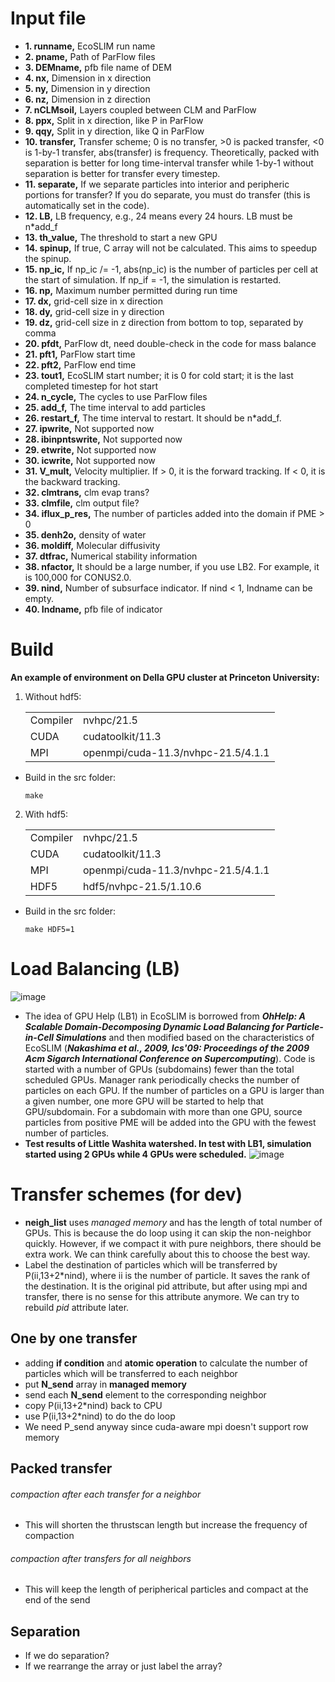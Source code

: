 # Input file 
* **1. runname,** EcoSLIM run name
* **2. pname,** Path of ParFlow files
* **3. DEMname,** pfb file name of DEM
* **4. nx,** Dimension in x direction
* **5. ny,** Dimension in y direction
* **6. nz,** Dimension in z direction
* **7. nCLMsoil,** Layers coupled between CLM and ParFlow
* **8. ppx,** Split in x direction, like P in ParFlow
* **9. qqy,** Split in y direction, like Q in ParFlow
* **10. transfer,** Transfer scheme; 0 is no transfer, >0 is packed transfer, <0 is 1-by-1 transfer, abs(transfer) is frequency. Theoretically, packed with separation is better for long time-interval transfer while 1-by-1 without separation is better for transfer every timestep.
* **11. separate,** If we separate particles into interior and peripheric portions for transfer? If you do separate, you must do transfer (this is automatically set in the code).
* **12. LB,** LB frequency, e.g., 24 means every 24 hours. LB must be n\*add_f
* **13. th_value,** The threshold to start a new GPU
* **14. spinup,** If true, C array will not be calculated. This aims to speedup the spinup.
* **15. np_ic,** If np_ic /= -1, abs(np_ic) is the number of particles per cell at the start of simulation. If np_if = -1, the simulation is restarted. 
* **16. np,** Maximum number permitted during run time 
* **17. dx,** grid-cell size in x direction
* **18. dy,** grid-cell size in y direction
* **19. dz,** grid-cell size in z direction from bottom to top, separated by comma
* **20. pfdt,** ParFlow dt, need double-check in the code for mass balance
* **21. pft1,** ParFlow start time
* **22. pft2,** ParFlow end time
* **23. tout1,** EcoSLIM start number; it is 0 for cold start; it is the last completed timestep for hot start
* **24. n_cycle,** The cycles to use ParFlow files
* **25. add_f,** The time interval to add particles
* **26. restart_f,** The time interval to restart. It should be n\*add_f. 
* **27. ipwrite,** Not supported now
* **28. ibinpntswrite,** Not supported now
* **29. etwrite,** Not supported now
* **30. icwrite,** Not supported now
* **31. V_mult,** Velocity multiplier. If > 0, it is the forward tracking. If < 0, it is the backward tracking.
* **32. clmtrans,** clm evap trans?
* **33. clmfile,** clm output file?
* **34. iflux_p_res,** The number of particles added into the domain if PME > 0
* **35. denh2o,** density of water
* **36. moldiff,** Molecular diffusivity
* **37. dtfrac,** Numerical stability information
* **38. nfactor,** It should be a large number, if you use LB2. For example, it is 100,000 for CONUS2.0.
* **39. nind,** Number of subsurface indicator. If nind < 1, Indname can be empty.
* **40. Indname,** pfb file of indicator
# Build 
**An example of environment on Della GPU cluster at Princeton University:**  
1. Without hdf5:  
    <table>  
      <tr>
        <td>Compiler</td>
        <td>nvhpc/21.5</td>
      </tr> 
      <tr>
        <td>CUDA</td>
        <td>cudatoolkit/11.3</td>
      </tr> 
      <tr>
        <td>MPI</td>
        <td>openmpi/cuda-11.3/nvhpc-21.5/4.1.1</td>  
      </tr>  
    </table>  

* Build in the src folder:  
  ```
  make
  ```
2. With hdf5:  
    <table>  
      <tr>  
        <td>Compiler</td>
        <td>nvhpc/21.5</td>
      </tr>
      <tr>
        <td>CUDA</td>
        <td>cudatoolkit/11.3</td>
      </tr>
      <tr>
        <td>MPI</td>
        <td>openmpi/cuda-11.3/nvhpc-21.5/4.1.1</td>
      </tr>
      <tr>
        <td>HDF5</td>
        <td>hdf5/nvhpc-21.5/1.10.6</td>
      </tr>  
    </table>   

* Build in the src folder:  
  ```
  make HDF5=1 
  ```
# Load Balancing (LB)
![image](https://github.com/aureliayang/EcoSLIM_CONUS/blob/main/imgs/3LB.png)
* The idea of GPU Help (LB1) in EcoSLIM is borrowed from ***OhHelp: A Scalable Domain-Decomposing Dynamic Load Balancing for Particle-in-Cell Simulations*** and then modified based on the characteristics of EcoSLIM (***Nakashima et al., 2009, Ics'09: Proceedings of the 2009 Acm Sigarch International Conference on Supercomputing***). Code is started with a number of GPUs (subdomains) fewer than the total scheduled GPUs. Manager rank periodically checks the number of particles on each GPU. If the number of particles on a GPU is larger than a given number, one more GPU will be started to help that GPU/subdomain. For a subdomain with more than one GPU, source particles from positive PME will be added into the GPU with the fewest number of particles.  
* **Test results of Little Washita watershed. In test with LB1, simulation started using 2 GPUs while 4 GPUs were scheduled.**
![image](https://github.com/aureliayang/EcoSLIM_CONUS/blob/main/imgs/LBs.png)    
# Transfer schemes (for dev)
* **neigh_list** uses *managed memory* and has the length of total number of GPUs. This is because the do loop using it can skip the non-neighbor quickly. However, if we compact it with pure neighbors, there should be extra work. We can think carefully about this to choose the best way.  
* Label the destination of particles which will be transferred by P(ii,13+2\*nind), where ii is the number of particle. It saves the rank of the destination. It is the original pid attribute, but after using mpi and transfer, there is no sense for this attribute anymore. We can try to rebuild *pid* attribute later.  
## One by one transfer
* adding **if condition** and **atomic operation** to calculate the number of particles which will be transferred to each neighbor
* put **N_send** array in **managed memory**
* send each **N_send** element to the corresponding neighbor 
* copy P(ii,13+2\*nind) back to CPU 
* use P(ii,13+2\*nind) to do the do loop
* We need P_send anyway since cuda-aware mpi doesn't support row memory
## Packed transfer
###### compaction after each transfer for a neighbor
* This will shorten the thrustscan length but increase the frequency of compaction
###### compaction after transfers for all neighbors
* This will keep the length of peripherical particles and compact at the end of the send
## Separation
* If we do separation?
* If we rearrange the array or just label the array?  




